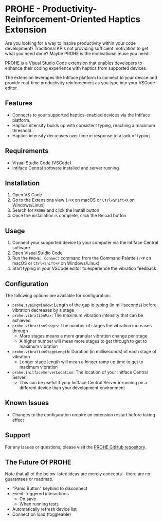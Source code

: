 # PROHE - Productivity-Reinforcement-Oriented Haptics Extension

Are you looking for a way to inspire productivity within your code development? Traditional KPIs not providing sufficient motivation to get what you need done? Maybe PROHE is the motivational muse you need.

PROHE is a Visual Studio Code extension that enables developers to enhance their coding experience with haptics from supported devices.

The extension leverages the Intiface platform to connect to your device and provide real-time productivity reinforcement as you type into your VSCode editor.

## Features

- Connects to your supported haptics-enabled devices via the Intiface platform.
- Haptics intensity builds up with consistent typing, reaching a maximum threshold.
- Haptics intensity decreases over time in response to a lack of typing.

## Requirements

- Visual Studio Code (VSCode)
- Intiface Central software installed and server running

## Installation

1. Open VS Code
2. Go to the Extensions view (`⇧⌘X` on macOS or `Ctrl+Shift+X` on Windows/Linux)
3. Search for `PROHE` and click the Install button
4. Once the installation is complete, click the Reload button

## Usage

1. Connect your supported device to your computer via the Intiface Central software
2. Open Visual Studio Code
3. Run the `PROHE: Connect` command from the Command Palette (`⇧⌘P` on macOS or `Ctrl+Shift+P` on Windows/Linux)
4. Start typing in your VSCode editor to experience the vibration feedback

## Configuration

The following options are available for configuration:

- `prohe.typingWindow`: Length of the gap in typing (in milliseconds) before vibration decreases by a stage
- `prohe.vibrationMax`: The maximum vibration intensity that can be achieved
- `prohe.vibrationStages`: The number of stages the vibration increases through
  - More stages means a more granular vibration change per stage
  - A higher number will mean more stages to get through to get to maximum vibration
- `prohe.vibrationStageLength`: Duration (in milliseconds) of each stage of vibration
  - Longer stage length will mean a longer ramp up time to get to maximum vibration
- `prohe.initfaceServerLocation`: The location of your Initface Central Server
  - This can be useful if your Initface Central Server ir running on a different device than your development environment

## Known Issues

- Changes to the configuration require an extension restart before taking effect

## Support

For any issues or questions, please visit the [PROHE GitHub repository](https://github.com/UncensorPat/prohe).

## The Future Of PROHE

Note that all of the below listed ideas are merely concepts - there are no guarantees or roadmap.

- "Panic Button" keybind to disconnect
- Event-triggered interactions
  - On save
  - When running tests
- Automatically refresh device list
- Connect on load (toggleable)
